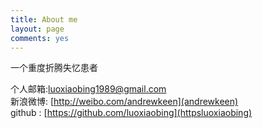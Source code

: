 ```yaml
---
title: About me
layout: page
comments: yes
---
```

  
一个重度折腾失忆患者

个人邮箱:luoxiaobing1989@gmail.com      
新浪微博: [http://weibo.com/andrewkeen](andrewkeen)      
github : [https://github.com/luoxiaobing](httpsluoxiaobing)      